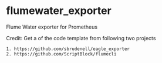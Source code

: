 # flumewater_exporter
Flume Water exporter for Prometheus




Credit:
    Get a of the code template from following two projects

    1. https://github.com/sbrudenell/eagle_exporter
    2. https://github.com/ScriptBlock/flumecli
